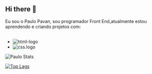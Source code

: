 ## Hi there :pencil:

Eu sou o Paulo Pavan, sou programador Front End,atualmente estou aprendendo e criando projetos com:
<br>
<br>

- <img src="https://img.shields.io/badge/HTML5-E34F26?style=for-the-badge&logo=html5&logoColor=white" alt="html-logo"/>
- <img src="https://img.shields.io/badge/CSS3-1572B6?style=for-the-badge&logo=css3&logoColor=white" alt="css.logo"/>

![Paulo Stats](https://github-readme-stats.vercel.app/api?username=paulopavan72)

[![Top Lags](https://github-readme-stats.vercel.app/api/top-langs/?username=paulopavan72)](https://github.com/anuraghazra/github-readme-stats)

